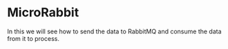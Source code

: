 # MicroRabbit
In this we will see how to send the data to RabbitMQ and consume the data from it to process.

